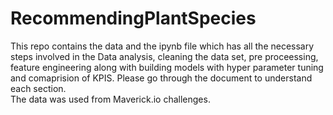 # RecommendingPlantSpecies
This repo contains the data and the ipynb file which has all the necessary steps involved in the Data analysis, cleaning the data set, pre proceessing, feature engineering along with building models with hyper parameter tuning and comaprision of KPIS.
Please go through the document to understand each section.</br>
The data was used from Maverick.io challenges.
